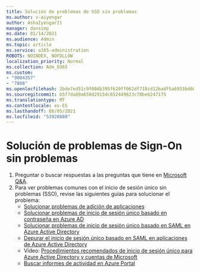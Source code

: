 ```yaml
---
title: Solución de problemas de SSO sin problemas
ms.author: v-aiyengar
author: AshaIyengar21
manager: dansimp
ms.date: 01/14/2021
ms.audience: Admin
ms.topic: article
ms.service: o365-administration
ROBOTS: NOINDEX, NOFOLLOW
localization_priority: Normal
ms.collection: Adm_O365
ms.custom:
- "9004357"
- "7808"
ms.openlocfilehash: 2bde7ed51c9f086b395f620ff062df718cd12badf5a6933bd60ca0f81d6501eb
ms.sourcegitcommit: b5f7da89a650d2915dc652449623c78be6247175
ms.translationtype: MT
ms.contentlocale: es-ES
ms.lasthandoff: 08/05/2021
ms.locfileid: "53920880"
---
```

# <a name="troubleshooting-seamless-single-sign-on-issues"></a>Solución de problemas de Sign-On sin problemas

1. Preguntar o buscar respuestas a las preguntas que tiene en [Microsoft Q&A](https://docs.microsoft.com/azure/active-directory/reports-monitoring/howto-find-activity-reports#troubleshoot-issues-with-activity-reports).
1. Para ver problemas comunes con el inicio de sesión único sin problemas (SSO), revise las siguientes guías para solucionar el problema:
    - [Solucionar problemas de adición de aplicaciones](https://docs.microsoft.com/azure/active-directory/manage-apps/troubleshoot-adding-apps) 
    - [Solucionar problemas de inicio de sesión único basado en contraseña en Azure AD](https://docs.microsoft.com/azure/active-directory/manage-apps/troubleshoot-password-based-sso) 
    - [Solucionar problemas de inicio de sesión único basado en SAML en Azure Active Directory](https://docs.microsoft.com/azure/active-directory/manage-apps/troubleshoot-saml-based-sso) 
    - [Depurar el inicio de sesión único basado en SAML en aplicaciones de Azure Active Directory](https://docs.microsoft.com/azure/active-directory/manage-apps/debug-saml-sso-issues) 
    - Vídeo: [Procedimientos recomendados de inicio de sesión único para Azure Active Directory y cuentas de Microsoft](https://azure.microsoft.com/resources/videos/ignite-2018-single-sign-on-best-practices-for-azure-active-directory-and-microsoft-accounts/) 
    - [Buscar informes de actividad en Azure Portal](https://docs.microsoft.com/azure/active-directory/reports-monitoring/howto-find-activity-reports#troubleshoot-issues-with-activity-reports)